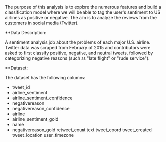 
The purpose of this analysis is to explore the numerous features and build a classification model where we will be able to tag the user's sentiment to US airlines as positive or negative. The aim is to analyze the reviews from the customers in social media (Twitter).

**Data Description:

A sentiment analysis job about the problems of each major U.S. airline. Twitter data was scraped from February of 2015 and contributors were asked to first classify positive, negative, and neutral tweets, followed by categorizing negative reasons (such as "late flight" or "rude service").

**Dataset:

The dataset has the following columns:

* tweet_id
* airline_sentiment
* airline_sentiment_confidence
* negativereason
* negativereason_confidence
* airline
* airline_sentiment_gold
* name
* negativereason_gold retweet_count text tweet_coord tweet_created tweet_location user_timezone
